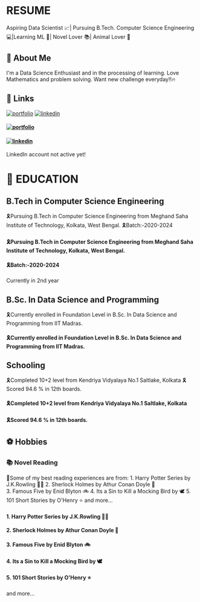 #      RESUME 
Aspiring Data Scientist 📈| Pursuing B.Tech. Computer Science Engineering 💻|Learning ML 📌| Novel Lover 📚| Animal Lover 🐶 
## 🚀 About Me
I'm a Data Science Enthusiast and in the processing of learning.
Love Mathematics and problem solving. Want new challenge everyday!!🔥


## 🔗 Links
[![portfolio](https://img.shields.io/badge/My_GitHub_Profile_Link-000?style=for-the-badge&logo=ko-fi&logoColor=white)](https://github.com/NiviRocks)
[![linkedin](https://img.shields.io/badge/linkedin-0A66C2?style=for-the-badge&logo=linkedin&logoColor=white)](https://www.linkedin.com/)
#### [![portfolio](https://img.shields.io/badge/My_GitHub_Profile_Link-000?style=for-the-badge&logo=ko-fi&logoColor=white)](https://github.com/NiviRocks)
#### [![linkedin](https://img.shields.io/badge/linkedin-0A66C2?style=for-the-badge&logo=linkedin&logoColor=white)](https://www.linkedin.com/)
LinkedIn account not active yet!
# 📖 EDUCATION 
## B.Tech in Computer Science Engineering
🎗Pursuing B.Tech in Computer Science Engineering from Meghand Saha Institute of Technology, Kolkata, West Bengal.
🎗Batch:-2020-2024
#### 🎗Pursuing B.Tech in Computer Science Engineering from Meghand Saha Institute of Technology, Kolkata, West Bengal.
#### 🎗Batch:-2020-2024
Currently in 2nd year 
## B.Sc. In Data Science and Programming
🎗Currently enrolled in Foundation Level in B.Sc. In Data Science and Programming from IIT Madras.
#### 🎗Currently enrolled in Foundation Level in B.Sc. In Data Science and Programming from IIT Madras.
## Schooling
🎗Completed 10+2 level from Kendriya Vidyalaya No.1 Saltlake, Kolkata
🎗Scored 94.6 % in 12th boards.
#### 🎗Completed 10+2 level from Kendriya Vidyalaya No.1 Saltlake, Kolkata
#### 🎗Scored 94.6 % in 12th boards.

## ⚽ Hobbies 
### 📚 Novel Reading
🎀Some of my best reading experiences are from:
    1. Harry Potter Series by J.K.Rowling 🧙‍♂️
    2. Sherlock Holmes by Athur Conan Doyle 🤠  
    3. Famous Five by Enid Blyton 🚲
    4. Its a Sin to Kill a Mocking Bird by 🕊
    5. 101 Short Stories by O'Henry ⭐
    and more...
  ####  1. Harry Potter Series by J.K.Rowling 🧙‍♂️
  ####  2. Sherlock Holmes by Athur Conan Doyle 🤠  
  ####  3. Famous Five by Enid Blyton 🚲
  ####  4. Its a Sin to Kill a Mocking Bird by 🕊
  ####  5. 101 Short Stories by O'Henry ⭐
  and more...
